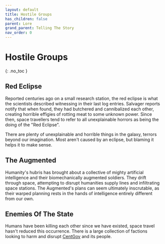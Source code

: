 ```yaml
---
layout: default
title: Hostile Groups
has_children: false
parent: Lore
grand_parent: Telling The Story
nav_order: 0
---
```

# Hostile Groups
{: .no_toc }

## Red Eclipse
Reported centuries ago on a small research station, the red eclipse is what the scientists described witnessing in their last log entries. Salvager reports notify that when found, they had butchered and cannibalized each other, creating horrible effigies of rotting meat to some unknown power. Since then, space travellers tend to refer to all unexplainable horrors as being the doing of the "Red Eclipse". 

There are plenty of unexplainable and horrible things in the galaxy, terrors beyond our imagination. Most aren't caused by an eclipse, but blaming it helps it to make sense.

## The Augmented
Humanity's hubris has brought about a collective of mighty artificial intelligence and their biomechanically augmented soldiers. They drift through space, attempting to disrupt humanities supply lines and infiltrating space stations. The Augmented's plans can seem ultimately inscrutable, as their warped planning rests in the hands of intelligence entirely different from our own.

## Enemies Of The State
Humans have been killing each other since we have existed, space travel hasn't reduced this occurrence. There is a large collection of factions looking to harm and disrupt [CentGov](Game/Terms-And-Jargon#CentGov) and its people.